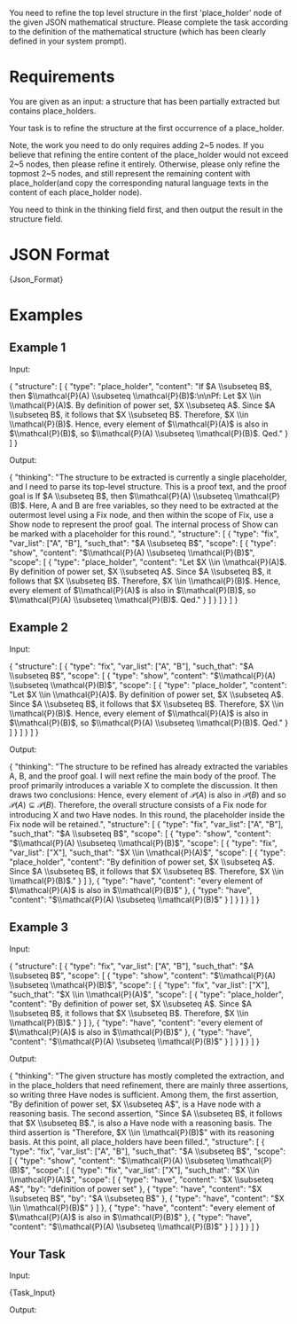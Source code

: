 You need to refine the top level structure in the first 'place_holder' node of the given JSON mathematical structure. Please complete the task according to the definition of the mathematical structure (which has been clearly defined in your system prompt).

# Requirements

You are given as an input: a structure that has been partially extracted but contains place_holders. 

Your task is to refine the structure at the first occurrence of a place_holder.

Note, the work you need to do only requires adding 2~5 nodes. If you believe that refining the entire content of the place_holder would not exceed 2~5 nodes, then please refine it entirely. Otherwise, please only refine the topmost 2~5 nodes, and still represent the remaining content with place_holder(and copy the corresponding natural language texts in the content of each place_holder node).

You need to think in the thinking field first, and then output the result in the structure field.

# JSON Format

{Json_Format}

# Examples

## Example 1

Input:

{
  "structure": [
    {
      "type": "place_holder",
      "content": "If $A \\subseteq B$, then $\\mathcal{P}(A) \\subseteq \\mathcal{P}(B)$:\n\nPf: Let $X \\in \\mathcal{P}(A)$. By definition of power set, $X \\subseteq A$. Since $A \\subseteq B$, it follows that $X \\subseteq B$. Therefore, $X \\in \\mathcal{P}(B)$. Hence, every element of $\\mathcal{P}(A)$ is also in $\\mathcal{P}(B)$, so $\\mathcal{P}(A) \\subseteq \\mathcal{P}(B)$. Qed."
    }
  ]
}

Output:

{
  "thinking": "The structure to be extracted is currently a single placeholder, and I need to parse its top-level structure. This is a proof text, and the proof goal is If $A \\subseteq B$, then $\\mathcal{P}(A) \\subseteq \\mathcal{P}(B)$. Here, A and B are free variables, so they need to be extracted at the outermost level using a Fix node, and then within the scope of Fix, use a Show node to represent the proof goal. The internal process of Show can be marked with a placeholder for this round.",
  "structure": [
    {
      "type": "fix",
      "var_list": ["A", "B"],
      "such_that": "$A \\subseteq B$",
      "scope": [
        {
          "type": "show",
          "content": "$\\mathcal{P}(A) \\subseteq \\mathcal{P}(B)$",
          "scope": [
            {
              "type": "place_holder",
              "content": "Let $X \\in \\mathcal{P}(A)$. By definition of power set, $X \\subseteq A$. Since $A \\subseteq B$, it follows that $X \\subseteq B$. Therefore, $X \\in \\mathcal{P}(B)$. Hence, every element of $\\mathcal{P}(A)$ is also in $\\mathcal{P}(B)$, so $\\mathcal{P}(A) \\subseteq \\mathcal{P}(B)$. Qed."
            }
          ]
        }
      ]
    }
  ]
}

## Example 2

Input:

{
  "structure": [
    {
      "type": "fix",
      "var_list": ["A", "B"],
      "such_that": "$A \\subseteq B$",
      "scope": [
        {
          "type": "show",
          "content": "$\\mathcal{P}(A) \\subseteq \\mathcal{P}(B)$",
          "scope": [
            {
              "type": "place_holder",
              "content": "Let $X \\in \\mathcal{P}(A)$. By definition of power set, $X \\subseteq A$. Since $A \\subseteq B$, it follows that $X \\subseteq B$. Therefore, $X \\in \\mathcal{P}(B)$. Hence, every element of $\\mathcal{P}(A)$ is also in $\\mathcal{P}(B)$, so $\\mathcal{P}(A) \\subseteq \\mathcal{P}(B)$. Qed."
            }
          ]
        }
      ]
    }
  ]
}

Output:

{
  "thinking": "The structure to be refined has already extracted the variables A, B, and the proof goal. I will next refine the main body of the proof. The proof primarily introduces a variable X to complete the discussion. It then draws two conclusions: Hence, every element of $\mathcal{P}(A)$ is also in $\mathcal{P}(B)$ and so $\mathcal{P}(A) \subseteq \mathcal{P}(B)$. Therefore, the overall structure consists of a Fix node for introducing X and two Have nodes. In this round, the placeholder inside the Fix node will be retained.",
  "structure": [
    {
      "type": "fix",
      "var_list": ["A", "B"],
      "such_that": "$A \\subseteq B$",
      "scope": [
        {
          "type": "show",
          "content": "$\\mathcal{P}(A) \\subseteq \\mathcal{P}(B)$",
          "scope": [
            {
              "type": "fix",
              "var_list": ["X"],
              "such_that": "$X \\in \\mathcal{P}(A)$",
              "scope": [
                {
                  "type": "place_holder",
                  "content": "By definition of power set, $X \\subseteq A$. Since $A \\subseteq B$, it follows that $X \\subseteq B$. Therefore, $X \\in \\mathcal{P}(B)$."
                }
              ]
            },
            {
              "type": "have",
              "content": "every element of $\\mathcal{P}(A)$ is also in $\\mathcal{P}(B)$"
            },
            {
              "type": "have",
              "content": "$\\mathcal{P}(A) \\subseteq \\mathcal{P}(B)$"
            }
          ]
        }
      ]
    }
  ]
}

## Example 3

Input:

{
  "structure": [
    {
      "type": "fix",
      "var_list": ["A", "B"],
      "such_that": "$A \\subseteq B$",
      "scope": [
        {
          "type": "show",
          "content": "$\\mathcal{P}(A) \\subseteq \\mathcal{P}(B)$",
          "scope": [
            {
              "type": "fix",
              "var_list": ["X"],
              "such_that": "$X \\in \\mathcal{P}(A)$",
              "scope": [
                {
                  "type": "place_holder",
                  "content": "By definition of power set, $X \\subseteq A$. Since $A \\subseteq B$, it follows that $X \\subseteq B$. Therefore, $X \\in \\mathcal{P}(B)$."
                }
              ]
            },
            {
              "type": "have",
              "content": "every element of $\\mathcal{P}(A)$ is also in $\\mathcal{P}(B)$"
            },
            {
              "type": "have",
              "content": "$\\mathcal{P}(A) \\subseteq \\mathcal{P}(B)$"
            }
          ]
        }
      ]
    }
  ]
}

Output:

{
  "thinking": "The given structure has mostly completed the extraction, and in the place_holders that need refinement, there are mainly three assertions, so writing three Have nodes is sufficient. Among them, the first assertion, "By definition of power set, $X \\subseteq A$", is a Have node with a reasoning basis. The second assertion, "Since $A \\subseteq B$, it follows that $X \\subseteq B$.", is also a Have node with a reasoning basis. The third assertion is "Therefore, $X \\in \\mathcal{P}(B)$" with its reasoning basis. At this point, all place_holders have been filled.",
  "structure": [
    {
      "type": "fix",
      "var_list": ["A", "B"],
      "such_that": "$A \\subseteq B$",
      "scope": [
        {
          "type": "show",
          "content": "$\\mathcal{P}(A) \\subseteq \\mathcal{P}(B)$",
          "scope": [
            {
              "type": "fix",
              "var_list": ["X"],
              "such_that": "$X \\in \\mathcal{P}(A)$",
              "scope": [
                {
                  "type": "have",
                  "content": "$X \\subseteq A$",
                  "by": "definition of power set"
                },
                {
                  "type": "have",
                  "content": "$X \\subseteq B$",
                  "by": "$A \\subseteq B$"
                },
                {
                  "type": "have",
                  "content": "$X \\in \\mathcal{P}(B)$"
                }
              ]
            },
            {
              "type": "have",
              "content": "every element of $\\mathcal{P}(A)$ is also in $\\mathcal{P}(B)$"
            },
            {
              "type": "have",
              "content": "$\\mathcal{P}(A) \\subseteq \\mathcal{P}(B)$"
            }
          ]
        }
      ]
    }
  ]
}

## Your Task

Input:

{Task_Input}

Output: